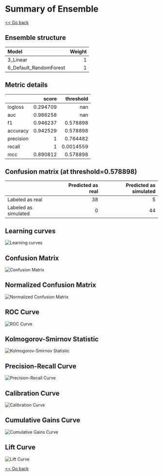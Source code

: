 # Summary of Ensemble

[<< Go back](../README.md)


## Ensemble structure
| Model                  |   Weight |
|:-----------------------|---------:|
| 3_Linear               |        1 |
| 6_Default_RandomForest |        1 |

## Metric details
|           |    score |   threshold |
|:----------|---------:|------------:|
| logloss   | 0.294709 | nan         |
| auc       | 0.986258 | nan         |
| f1        | 0.946237 |   0.578898  |
| accuracy  | 0.942529 |   0.578898  |
| precision | 1        |   0.764482  |
| recall    | 1        |   0.0014559 |
| mcc       | 0.890812 |   0.578898  |


## Confusion matrix (at threshold=0.578898)
|                      |   Predicted as real |   Predicted as simulated |
|:---------------------|--------------------:|-------------------------:|
| Labeled as real      |                  38 |                        5 |
| Labeled as simulated |                   0 |                       44 |

## Learning curves
![Learning curves](learning_curves.png)
## Confusion Matrix

![Confusion Matrix](confusion_matrix.png)


## Normalized Confusion Matrix

![Normalized Confusion Matrix](confusion_matrix_normalized.png)


## ROC Curve

![ROC Curve](roc_curve.png)


## Kolmogorov-Smirnov Statistic

![Kolmogorov-Smirnov Statistic](ks_statistic.png)


## Precision-Recall Curve

![Precision-Recall Curve](precision_recall_curve.png)


## Calibration Curve

![Calibration Curve](calibration_curve_curve.png)


## Cumulative Gains Curve

![Cumulative Gains Curve](cumulative_gains_curve.png)


## Lift Curve

![Lift Curve](lift_curve.png)



[<< Go back](../README.md)
